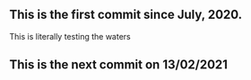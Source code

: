 ## This is the first commit since July, 2020.
This is literally testing the waters

## This is the next commit on 13/02/2021
